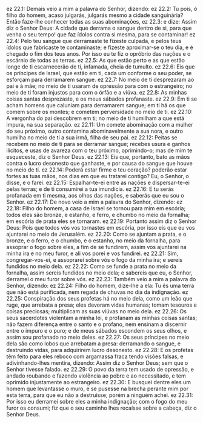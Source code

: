 ez 22.1: Demais veio a mim a palavra do Senhor, dizendo:
ez 22.2: Tu pois, ó filho do homem, acaso julgarás, julgarás mesmo a cidade sanguinária? Então faze-lhe conhecer todas as suas abominações,
ez 22.3: e dize: Assim diz o Senhor Deus: A cidade que derrama o sangue dentro de si, para que venha o seu tempo! que faz ídolos contra si mesma, para se contaminar!
ez 22.4: Pelo teu sangue que derramaste te fizeste culpada, e pelos teus ídolos que fabricaste te contaminaste; e fizeste aproximar-se o teu dia, e é chegado o fim dos teus anos. Por isso eu te fiz o opróbrio das nações e o escárnio de todas as terras.
ez 22.5: As que estão perto e as que estão longe de ti escarnecerão de ti, infamada, cheia de tumulto.
ez 22.6: Eis que os príncipes de Israel, que estão em ti, cada um conforme o seu poder, se esforçam para derramarem sangue.
ez 22.7: No meio de ti desprezaram ao pai e à mãe; no meio de ti usaram de opressão para com o estrangeiro; no meio de ti foram injustos para com o órfão e a viúva.
ez 22.8: As minhas coisas santas desprezaste, e os meus sábados profanaste.
ez 22.9: Em ti se acham homens que caluniam para derramarem sangue; em ti há os que comem sobre os montes; e cometem perversidade no meio de ti.
ez 22.10: A vergonha do pai descobrem em ti; no meio de ti humilham a que está impura, na sua separação.
ez 22.11: Um comete abominação com a mulher do seu próximo, outro contamina abominavelmente a sua nora, e outro humilha no meio de ti a sua irmã, filha de seu pai.
ez 22.12: Peitas se recebem no meio de ti para se derramar sangue; recebes usura e ganhos ilícitos, e usas de avareza com o teu próximo, oprimindo-o; mas de mim te esqueceste, diz o Senhor Deus.
ez 22.13: Eis que, portanto, bato as mãos contra o lucro desonesto que ganhaste, e por causa do sangue que houve no meio de ti.
ez 22.14: Poderá estar firme o teu coração? poderão estar fortes as tuas mãos, nos dias em que eu tratarei contigo? Eu, o Senhor, o disse, e o farei.
ez 22.15: Espalhar-te-ei entre as nações e dispersar-te-ei pelas terras; e de ti consumirei a tua imundícia.
ez 22.16: E tu serás profanada em ti mesma, aos olhos das nações, e saberás que eu sou o Senhor.
ez 22.17: De novo veio a mim a palavra do Senhor, dizendo:
ez 22.18: Filho do homem, a casa de Israel se tornou para mim em escória; todos eles são bronze, e estanho, e ferro, e chumbo no meio da fornalha; em escória de prata eles se tornaram.
ez 22.19: Portanto assim diz o Senhor Deus: Pois que todos vós vos tornastes em escória, por isso eis que eu vos ajuntarei no meio de Jerusalém.
ez 22.20: Como se ajuntam a prata, e o bronze, e o ferro, e o chumbo, e o estanho, no meio da fornalha, para assoprar o fogo sobre eles, a fim de se fundirem, assim vos ajuntarei na minha ira e no meu furor, e ali vos porei e vos fundirei.
ez 22.21: Sim, congregar-vos-ei, e assoprarei sobre vós o fogo da minha ira; e sereis fundidos no meio dela.
ez 22.22: Como se funde a prata no meio da fornalha, assim sereis fundidos no meio dela; e sabereis que eu, o Senhor, derramei o meu furor sobre vós.
ez 22.23: Também veio a mim a palavra do Senhor, dizendo:
ez 22.24: Filho do homem, dize-lhe a ela: Tu és uma terra que não está purificada, nem regada de chuvas no dia da indignação.
ez 22.25: Conspiração dos seus profetas há no meio dela, como um leão que ruge, que arrebata a presa; eles devoram vidas humanas; tomam tesouros e coisas preciosas; multiplicam as suas viúvas no meio dela.
ez 22.26: Os seus sacerdotes violentam a minha lei, e profanam as minhas coisas santas; não fazem diferença entre o santo e o profano, nem ensinam a discernir entre o impuro e o puro; e de meus sábados escondem os seus olhos, e assim sou profanado no meio deles.
ez 22.27: Os seus príncipes no meio dela são como lobos que arrebatam a presa: derramando o sangue, e destruindo vidas, para adquirirem lucro desonesto.
ez 22.28: E os profetas têm feito para eles reboco com argamassa fraca tendo visões falsas, e adivinhando-lhes mentira, dizendo: Assim diz o Senhor Deus; sem que o Senhor tivesse falado.
ez 22.29: O povo da terra tem usado de opressão, e andado roubando e fazendo violência ao pobre e ao necessitado, e tem oprimido injustamente ao estrangeiro.
ez 22.30: E busquei dentre eles um homem que levantasse o muro, e se pusesse na brecha perante mim por esta terra, para que eu não a destruísse; porém a ninguém achei.
ez 22.31: Por isso eu derramei sobre eles a minha indignação; com o fogo do meu furor os consumi; fiz que o seu caminho lhes recaísse sobre a cabeça, diz o Senhor Deus.
